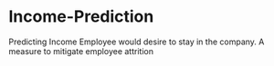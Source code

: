 # Income-Prediction
Predicting Income Employee would desire to stay in the company. A measure to mitigate employee attrition
